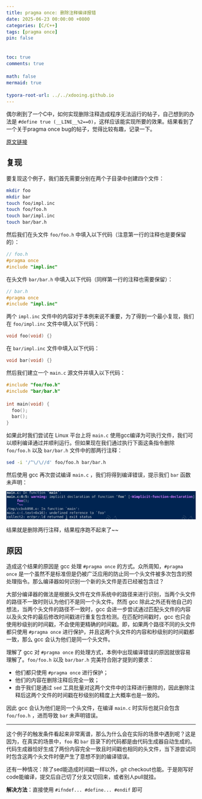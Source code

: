 ```yaml
---
title: pragma once: 删除注释编译报错
date: 2025-06-23 00:00:00 +0800
categories: [C/C++]
tags: [pragma once]
pin: false


toc: true
comments: true

math: false
mermaid: true

typora-root-url: ../../xdooing.github.io
---
```








偶尔刷到了一个C中，如何实现删除注释造成程序无法运行的帖子，自己想到的办法是 `#define true (__LINE__%2==0)`，这样应该能实现所要的效果。结果看到了一个关于pragma once bug的帖子，觉得比较有趣，记录一下。

[原文链接](https://www.zhihu.com/question/646854372/answer/1918463227303539528)



## 复现

要复现这个例子，我们首先需要分别在两个子目录中创建四个文件：

```bash
mkdir foo
mkdir bar
touch foo/impl.inc
touch foo/foo.h
touch bar/impl.inc
touch bar/bar.h
```

然后我们在头文件 `foo/foo.h` 中填入以下代码（注意第一行的注释也是要保留的）：

```c
// foo.h
#pragma once
#include "impl.inc"
```

在头文件 `bar/bar.h` 中填入以下代码（同样第一行的注释也需要保留）：

```c
// bar.h
#pragma once
#include "impl.inc"
```

两个 `impl.inc` 文件中的内容对于本例来说不重要，为了得到一个最小复现，我们在 `foo/impl.inc` 文件中填入以下代码：

```c
void foo(void) {}
```

在 `bar/impl.inc` 文件中填入以下代码：

```c
void bar(void) {}
```

然后我们建立一个 `main.c` 源文件并填入以下代码：

```c
#include "foo/foo.h"
#include "bar/bar.h"

int main(void) {
  foo();
  bar();
}
```

如果此时我们尝试在 Linux 平台上将 `main.c` 使用gcc编译为可执行文件，我们可以顺利编译通过并顺利运行。但如果现在我们通过执行下面这条指令删除 `foo/foo.h` 以及 `bar/bar.h` 文件中的那两行注释：

```bash
sed -i '/^\/\//d' foo/foo.h bar/bar.h
```

然后使用 gcc 再次尝试编译 `main.c` ，我们将得到编译错误，提示我们 `bar` 函数未声明：

![](/assets/blog_res/assets/20250623-144146.jpg)

结果就是删除两行注释，结果程序跑不起来了~~



## 原因

造成这个结果的原因是 gcc 处理 `#pragma once` 的方式。众所周知，`#pragma once` 是一个虽然不是标准但是仍被广泛应用的防止同一个头文件被多次包含的预处理指令。那么编译器如何识别一个新的头文件是否已经被包含过？

大部分编译器的做法是根据头文件在文件系统中的路径来进行识别，当两个头文件的路径不一致时则认为他们不是同一个头文件。然而 gcc 除此之外还有他自己的想法，当两个头文件的路径不一致时，gcc 会进一步尝试通过匹配头文件的内容以及头文件的最后修改时间戳进行重复包含检测。在匹配时间戳时，gcc 也只会使用秒级别的时间戳，不会使用更精确的时间戳。即，如果两个路径不同的头文件都只使用 `#pragma once` 进行保护，并且这两个头文件的内容和秒级别的时间戳都一致，那么 gcc 会认为他们是同一个头文件。

理解了 gcc 对 `#pragma once` 的处理方式，本例中出现编译错误的原因就很容易理解了。`foo/foo.h` 以及 `bar/bar.h` 完美符合刚才提到的要求：

- 他们都只使用 `#pragma once` 进行保护； 
- 他们的内容在删除注释后完全一致；
- 由于我们是通过 `sed` 工具批量对这两个文件中的注释进行删除的，因此删除注释后这两个文件的时间戳在秒级别的精度上大概率也是一致的。

因此 gcc 会认为他们是同一个头文件，在编译 `main.c` 时实际也就只会包含 `foo/foo.h` ，进而导致 `bar` 未声明错误。



------

这个例子的触发条件看起来非常离谱，那么为什么会在实际的场景中遇到呢？这是因为，在真实的场景中，`foo` 和 `bar` 目录下的代码都是由代码生成器自动生成的。代码生成器恰好生成了两份内容完全一致且时间戳也相同的头文件，当下游尝试同时包含这两个头文件时便产生了意想不到的编译错误。

还有一种情况：除了sed能造成时间戳一样以外，git checkout也能。于是刚写好code能编译，提交后自己切了分支又切回来，或者别人pull就挂。



**解决方法**：直接使用 `#ifndef... #define... #endif` 即可

